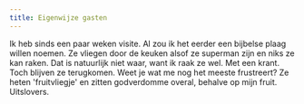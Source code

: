 ```yaml
---
title: Eigenwijze gasten
---
```

Ik heb sinds een paar weken visite. Al zou ik het eerder een bijbelse plaag willen noemen. Ze vliegen door de keuken alsof ze superman zijn en niks ze kan raken. Dat is natuurlijk niet waar, want ik raak ze wel. Met een krant. Toch blijven ze terugkomen. Weet je wat me nog het meeste frustreert? Ze heten 'fruitvliegje' en zitten godverdomme overal, behalve op mijn fruit. Uitslovers.
